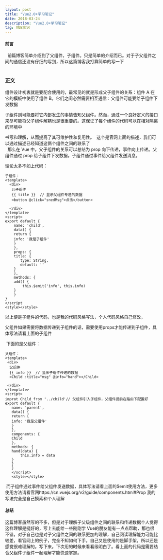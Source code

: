 ```yaml
---
layout: post
title: "Vue2.0+学习笔记"
date: 2018-03-24
description: "Vue2.0+学习笔记"
tag: VUE笔记 
--- 
```


#### 前言
 
前篇博客简单介绍到了父组件，子组件。只是简单的介绍而已。对于子父组件之间的通信还没有仔细的写到，所以这篇博客我打算简单的写一下<br>
 
### 正文
组件设计初衷就是要配合使用的，最常见的就是形成父子组件的关系：组件 A 在它的模板中使用了组件 B。它们之间必然需要相互通信：父组件可能要给子组件下发数据<br>

子组件则可能要将它内部发生的事情告知父组件。然而，通过一个良好定义的接口来尽可能将父子组件解耦也是很重要的。这保证了每个组件的代码可以在相对隔离的环境中<br>

书写和理解，从而提高了其可维护性和复用性。  这个是官网上面的描述，我们可以通过描述已经知道这俩个组件之间的联系了<br>
 
那么在 Vue 中，父子组件的关系可以总结为 prop 向下传递，事件向上传递。父组件通过 prop 给子组件下发数据，子组件通过事件给父组件发送消息。<br>


理论太多不如上代码：
```
子组件：
<template>
  <div>
   儿子组件
   {{ title }}  // 显示父组件专递的数据
   <button @click="snedMsg">点击</button>

  </div>
</template>
<script>
export default {
	name: 'child',
	data() {
	return {
	info: '我是子组件'
	}
	},
	props: {
	title: {
	   type: String,
	   default: ''
	}
	},
	methods: {
	add() {
	    this.$emit('info', this.info)
	}
	}
}
</script
<style></style>

```
以上便是子组件的代码，也是我的代码风格写法，个人代码风格自己修改，<br>

父组件如果需要将数据传递到子组件的话，需要使用props才能传递到子组件，具体写法请看上面的子组件<br>

 下面的是父组件：
 ```
 父组件：
 <template>
  <div>
   父组件
   {{ info }}  // 显示子组件传递的数据
   <Child :title="msg" @info="hand"></Child>

  </div>
</template>
<script>
improt Child from '../child'// 父组件引入子组件，父组件提前在路由下配置好
export default {
	name: 'parent',
	data() {
	return {
	info: '我是父组件'
	}
	},
	components: {
	Child
	},
	methods: {
	hand(data) {
	    this.info = data
	}
	}
	}
	</script>
	<style></style>
 ```
 而子组件通过事件给父组件发送数据，具体写法请看上面的$emit使用方法，更多使用方法请看官网https://cn.vuejs.org/v2/guide/components.html#Prop 
 我的写法完全是自己摸索和个人理解<br>
 
 #### 总结
 这篇博客虽然写的不多，但是对于理解子父级组件之间的联系和传递数据个人觉得这样理解是挺好的，写上去能给一些刚刚学 Vue的朋友能有一点点帮助，那也很不错，对于自己也是对子父组件之间的联系更加的理解，自己阅读理解能力可能比较差，看官网上的例子，完全不知如何下手，自己又是使用的是脚手架，所以还是感觉很难理解的，写下来，下次用的时候来看看级明白了。看上面的代码是需要结合父组件子组件一起理解才能快速掌握。
 
